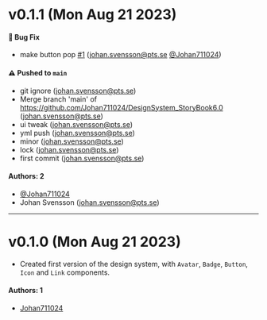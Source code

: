 # v0.1.1 (Mon Aug 21 2023)

#### 🐛 Bug Fix

- make button pop [#1](https://github.com/Johan711024/DesignSystem_StoryBook6.0/pull/1) (johan.svensson@pts.se [@Johan711024](https://github.com/Johan711024))

#### ⚠️ Pushed to `main`

- git ignore (johan.svensson@pts.se)
- Merge branch 'main' of https://github.com/Johan711024/DesignSystem_StoryBook6.0 (johan.svensson@pts.se)
- ui tweak (johan.svensson@pts.se)
- yml push (johan.svensson@pts.se)
- minor (johan.svensson@pts.se)
- lock (johan.svensson@pts.se)
- first commit (johan.svensson@pts.se)

#### Authors: 2

- [@Johan711024](https://github.com/Johan711024)
- Johan Svensson (johan.svensson@pts.se)

---

# v0.1.0 (Mon Aug 21 2023)

- Created first version of the design system, with `Avatar`, `Badge`, `Button`, `Icon` and `Link` components.

#### Authors: 1

- [Johan711024](https://github.com/Johan711024)